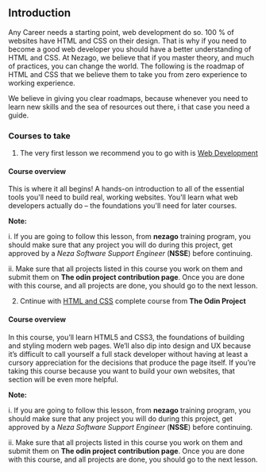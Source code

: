 ## Introduction
Any Career needs a starting point, web development do so. 100 % of websites have HTML and CSS on their design. That is why
if you need to become a good web developer you should have a better understanding of HTML and CSS. At Nezago, we believe that
if you master theory, and much of practices, you can change the world. The following is the roadmap of HTML and CSS that we
believe them to take you from zero experience to working experience. 

We believe in giving you clear roadmaps, because whenever you need to learn new skills and the sea of resources out there, i that case you need a guide.

### Courses to take
1. The very first lesson we recommend you to go with is [Web Development](https://www.theodinproject.com/courses/web-development-101?ref=lnav)

#### Course overview
This is where it all begins! A hands-on introduction to all of the essential tools you'll need to build real, working websites. You'll learn what web developers actually do – the foundations you'll need for later courses.

__Note:__ 

i. If you are going to follow this lesson, from **nezago** training program, you should make sure that any project you will do during this project, get approved by a *Neza Software Support Engineer* (**NSSE**) before continuing.

ii. Make sure that all projects listed in this course you work on them and submit them on **The odin project contribution page**. Once you are done with this course, and all projects are done, you should go to the next lesson.

2. Cntinue with [HTML and CSS](https://www.theodinproject.com/courses/html-and-css?ref=lnav) complete course from **The Odin Project**

#### Course overview
In this course, you’ll learn HTML5 and CSS3, the foundations of building and styling modern web pages. We’ll also dip into design and UX because it’s difficult to call yourself a full stack developer without having at least a cursory appreciation for the decisions that produce the page itself. If you’re taking this course because you want to build your own websites, that section will be even more helpful.

__Note:__ 

i. If you are going to follow this lesson, from **nezago** training program, you should make sure that any project you will do during this project, get approved by a *Neza Software Support Engineer* (**NSSE**) before continuing.

ii. Make sure that all projects listed in this course you work on them and submit them on **The odin project contribution page**. Once you are done with this course, and all projects are done, you should go to the next lesson.